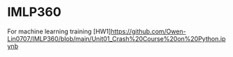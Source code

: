 # IMLP360
For machine learning training
[HW1]https://github.com/Owen-Lin0707/IMLP360/blob/main/Unit01_Crash%20Course%20on%20Python.ipynb